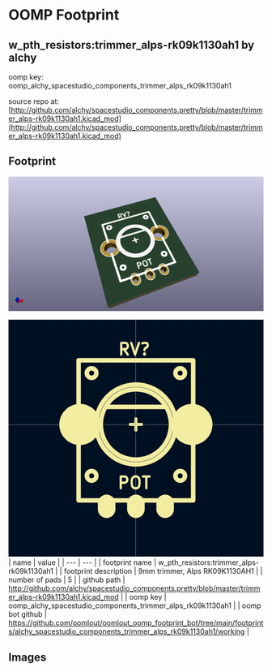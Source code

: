 # OOMP Footprint  
## w_pth_resistors:trimmer_alps-rk09k1130ah1  by alchy  
  
oomp key: oomp_alchy_spacestudio_components_trimmer_alps_rk09k1130ah1  
  
source repo at: [http://github.com/alchy/spacestudio_components.pretty/blob/master/trimmer_alps-rk09k1130ah1.kicad_mod](http://github.com/alchy/spacestudio_components.pretty/blob/master/trimmer_alps-rk09k1130ah1.kicad_mod)  
## Footprint  
  
[![working_kicad_pcb_3d.png](working_kicad_pcb_3d_600.png)](working_kicad_pcb_3d.png)  
  
[![working.png](working_600.png)](working.png)  
| name | value | 
| --- | --- | 
| footprint name | w_pth_resistors:trimmer_alps-rk09k1130ah1 | 
| footprint description | 9mm trimmer, Alps RK09K1130AH1 | 
| number of pads | 5 | 
| github path | http://github.com/alchy/spacestudio_components.pretty/blob/master/trimmer_alps-rk09k1130ah1.kicad_mod | 
| oomp key | oomp_alchy_spacestudio_components_trimmer_alps_rk09k1130ah1 | 
| oomp bot github | https://github.com/oomlout/oomlout_oomp_footprint_bot/tree/main/footprints/alchy_spacestudio_components_trimmer_alps_rk09k1130ah1/working | 
## Images  
